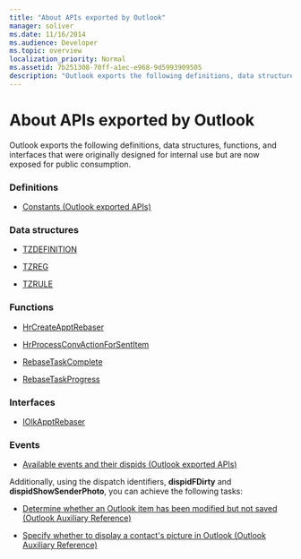 ```yaml
---
title: "About APIs exported by Outlook"
manager: soliver
ms.date: 11/16/2014
ms.audience: Developer
ms.topic: overview
localization_priority: Normal
ms.assetid: 7b251308-70ff-a1ec-e968-9d5993909505
description: "Outlook exports the following definitions, data structures, functions, and interfaces that were originally designed for internal use but are now exposed for public consumption."
---
```


# About APIs exported by Outlook

Outlook exports the following definitions, data structures, functions, and interfaces that were originally designed for internal use but are now exposed for public consumption.
  
### Definitions
  
- [Constants (Outlook exported APIs)](constants-outlook-exported-apis.md)
    
### Data structures
  
- [TZDEFINITION](tzdefinition.md)
    
- [TZREG](tzreg.md)
    
- [TZRULE](tzrule.md)
    
### Functions
  
- [HrCreateApptRebaser](hrcreateapptrebaser.md)
    
- [HrProcessConvActionForSentItem](hrprocessconvactionforsentitem.md)
    
- [RebaseTaskComplete](rebasetaskcomplete.md)
    
- [RebaseTaskProgress](rebasetaskprogress.md)
    
### Interfaces
  
- [IOlkApptRebaser](iolkapptrebaser.md)
    
### Events
  
- [Available events and their dispids (Outlook exported APIs)](available-events-and-their-dispids-outlook-exported-apis.md)
    
Additionally, using the dispatch identifiers, **dispidFDirty** and **dispidShowSenderPhoto**, you can achieve the following tasks:
  
- [Determine whether an Outlook item has been modified but not saved (Outlook Auxiliary Reference)](how-to-determine-if-outlook-item-has-been-modified-but-not-saved.md)
    
- [Specify whether to display a contact's picture in Outlook (Outlook Auxiliary Reference)](https://msdn.microsoft.com/en-us/library/office/gg262879.aspx)
    

